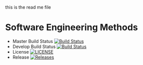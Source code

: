 this is the read me file

# Software Engineering Methods
- Master Build Status [![Build Status](https://travis-ci.com/owensrory16/sem.svg?branch=master)](https://travis-ci.com/owensrory16/sem)
- Develop Build Status [![Build Status](https://travis-ci.org/kevin-chalmers/sem.svg?branch=develop)](https://travis-ci.org/owensrory16/sem)
- License [![LICENSE](https://img.shields.io/github/license/owensrory16/sem.svg?style=flat-square)](https://github.com/kevin-chalmers/sem/blob/master/LICENSE)
- Release [![Releases](https://img.shields.io/github/release/owensrory16/sem/all.svg?style=flat-square)](https://github.com/kevin-chalmers/sem/releases)